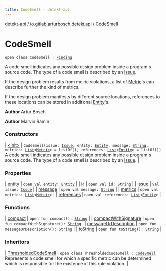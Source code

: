 ```yaml
---
title: CodeSmell - detekt-api
---
```


[detekt-api](../../index.html) / [io.gitlab.arturbosch.detekt.api](../index.html) / [CodeSmell](./index.html)

# CodeSmell

`open class CodeSmell : `[`Finding`](../-finding/index.html)

A code smell indicates any possible design problem inside a program's source code.
The type of a code smell is described by an [Issue](../-issue/index.html).

If the design problem results from metric violations, a list of [Metric](../-metric/index.html)'s
can describe further the kind of metrics.

If the design problem manifests by different source locations, references to these
locations can be stored in additional [Entity](../-entity/index.html)'s.

**Author**
Artur Bosch

**Author**
Marvin Ramin

### Constructors

| [&lt;init&gt;](-init-.html) | `CodeSmell(issue: `[`Issue`](../-issue/index.html)`, entity: `[`Entity`](../-entity/index.html)`, message: `[`String`](https://kotlinlang.org/api/latest/jvm/stdlib/kotlin/-string/index.html)`, metrics: `[`List`](https://kotlinlang.org/api/latest/jvm/stdlib/kotlin.collections/-list/index.html)`<`[`Metric`](../-metric/index.html)`> = listOf(), references: `[`List`](https://kotlinlang.org/api/latest/jvm/stdlib/kotlin.collections/-list/index.html)`<`[`Entity`](../-entity/index.html)`> = listOf())`<br>A code smell indicates any possible design problem inside a program's source code. The type of a code smell is described by an [Issue](../-issue/index.html). |

### Properties

| [entity](entity.html) | `open val entity: `[`Entity`](../-entity/index.html) |
| [id](id.html) | `open val id: `[`String`](https://kotlinlang.org/api/latest/jvm/stdlib/kotlin/-string/index.html) |
| [issue](issue.html) | `val issue: `[`Issue`](../-issue/index.html) |
| [message](message.html) | `open val message: `[`String`](https://kotlinlang.org/api/latest/jvm/stdlib/kotlin/-string/index.html) |
| [metrics](metrics.html) | `open val metrics: `[`List`](https://kotlinlang.org/api/latest/jvm/stdlib/kotlin.collections/-list/index.html)`<`[`Metric`](../-metric/index.html)`>` |
| [references](references.html) | `open val references: `[`List`](https://kotlinlang.org/api/latest/jvm/stdlib/kotlin.collections/-list/index.html)`<`[`Entity`](../-entity/index.html)`>` |

### Functions

| [compact](compact.html) | `open fun compact(): `[`String`](https://kotlinlang.org/api/latest/jvm/stdlib/kotlin/-string/index.html) |
| [compactWithSignature](compact-with-signature.html) | `open fun compactWithSignature(): `[`String`](https://kotlinlang.org/api/latest/jvm/stdlib/kotlin/-string/index.html) |
| [messageOrDescription](message-or-description.html) | `open fun messageOrDescription(): `[`String`](https://kotlinlang.org/api/latest/jvm/stdlib/kotlin/-string/index.html) |
| [toString](to-string.html) | `open fun toString(): `[`String`](https://kotlinlang.org/api/latest/jvm/stdlib/kotlin/-string/index.html) |

### Inheritors

| [ThresholdedCodeSmell](../-thresholded-code-smell/index.html) | `open class ThresholdedCodeSmell : `[`CodeSmell`](./index.html)<br>Represents a code smell for which a specific metric can be determined which is responsible for the existence of this rule violation. |

